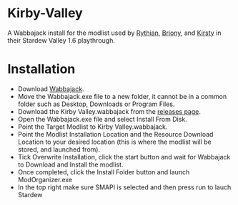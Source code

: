 # Kirby-Valley

A Wabbajack install for the modlist used by [Rythian](https://www.twitch.tv/rythian), [Briony](https://www.twitch.tv/brionykay), and [Kirsty](https://www.twitch.tv/kirsty) in their Stardew Valley 1.6 playthrough.


# Installation

- Download [Wabbajack](https://www.wabbajack.org/).  
- Move the Wabbajack.exe file to a new folder, it cannot be in a common folder such as Desktop, Downloads or Program Files.  
- Download the Kirby Valley.wabbajack from the [releases page](https://github.com/Tom-Ayling/Kirby-Valley/releases).  
- Open the Wabbajack.exe file and select Install From Disk.  
- Point the Target Modlist to Kirby Valley.wabbajack.  
- Point the Modlist Installation Location and the Resource Download Location to your desired location (this is where the modlist will be stored, and launched from).  
- Tick Overwrite Installation, click the start button and wait for Wabbajack to Download and Install the modlist.  
- Once completed, click the Install Folder button and launch ModOrganizer.exe  
- In the top right make sure SMAPI is selected and then press run to lauch Stardew  
